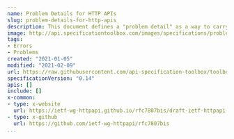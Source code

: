 ```yaml
---
name: Problem Details for HTTP APIs
slug: problem-details-for-http-apis
description: This document defines a "problem detail" as a way to carry machine-readable details of errors in a HTTP response to avoid the need to define new error response formats for HTTP APIs.
image: http://api.specificationtoolbox.com/images/specifications/problem-details-for-http-apis.png
tags:
- Errors
- Problems
created: "2021-01-05"
modified: "2021-02-09"
url: https://raw.githubusercontent.com/api-specification-toolbox/toolbox/main/_specifications/problem-details-for-http-apis.md
specificationVersion: "0.14"
apis: []
include: []
x-common:
- type: x-website
  url: https://ietf-wg-httpapi.github.io/rfc7807bis/draft-ietf-httpapi-rfc7807bis.html
- type: x-github
  url: https://github.com/ietf-wg-httpapi/rfc7807bis
...
```

